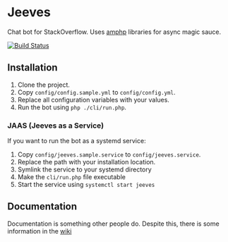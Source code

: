 Jeeves
======

Chat bot for StackOverflow. Uses [amphp](https://github.com/amphp) libraries for async magic sauce.

[![Build Status](https://travis-ci.org/Room-11/Jeeves.svg?branch=master)](https://travis-ci.org/Room-11/Jeeves)

## Installation

1. Clone the project.
1. Copy `config/config.sample.yml` to `config/config.yml`.
1. Replace all configuration variables with your values.
1. Run the bot using `php ./cli/run.php`.

### JAAS (Jeeves as a Service)

If you want to run the bot as a systemd service:

1. Copy `config/jeeves.sample.service` to `config/jeeves.service`.
1. Replace the path with your installation location.
1. Symlink the service to your systemd directory
1. Make the `cli/run.php` file executable
1. Start the service using `systemctl start jeeves`

## Documentation

Documentation is something other people do. Despite this, there is some information in the [wiki](https://github.com/Room-11/Jeeves/wiki) 
